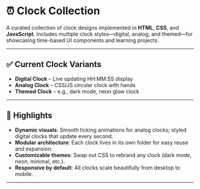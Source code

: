 # ⏰ Clock Collection

A curated collection of clock designs implemented in **HTML**, **CSS**, and **JavaScript**. Includes multiple clock styles—digital, analog, and themed—for showcasing time-based UI components and learning projects.

---

## ✅ Current Clock Variants

- **Digital Clock** – Live updating HH:MM:SS display  
- **Analog Clock** – CSS/JS circular clock with hands  
- **Themed Clock** – e.g., dark mode, neon glow clock  

---

## 🎉 Highlights

- **Dynamic visuals**: Smooth ticking animations for analog clocks; styled digital clocks that update every second.
- **Modular architecture**: Each clock lives in its own folder for easy reuse and expansion.
- **Customizable themes**: Swap out CSS to rebrand any clock (dark mode, neon, minimal, etc.).
- **Responsive by default**: All clocks scale beautifully from desktop to mobile.

---

